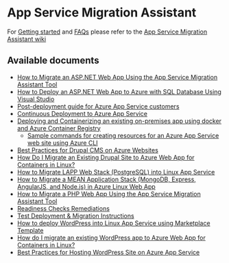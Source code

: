 # **App Service Migration Assistant**

For [Getting started](https://github.com/Azure/App-Service-Migration-Assistant/wiki#getting-started) and [FAQs](https://github.com/Azure/App-Service-Migration-Assistant/wiki#faqs) please refer to the [App Service Migration Assistant wiki](https://github.com/Azure/App-Service-Migration-Assistant/wiki)

## **Available documents**
 - [How to Migrate an ASP.NET Web App Using the App Service Migration Assistant Tool](./ASP.NET%20Migration%20Guide.md)
 - [How to Deploy an ASP.NET Web App to Azure with SQL Database Using Visual Studio](./ASP.NET%20Deployment%20Guide.md)
 - [Post-deployment guide for Azure App Service customers](./Azure%20App%20Service%20Post%20Deployment%20Guide.md)
 - [Continuous Deployment to Azure App Service](./Connecting%20Azure%20App%20to%20CI_CD%20Pipeline.md)
 - [Deploying and Containerizing an existing on-premises app using docker and Azure Container Registry](./Containerizing%20an%20Azure%20App.md)
     - [Sample commands for creating resources for an Azure App Service web site using Azure CLI](./ContainerToAppServiceWithAzureCLISample.sh)
 - [Best Practices for Drupal CMS on Azure Websites](./Drupal%20CMS%20Best%20Practices%20on%20Azure.md)
 - [How Do I Migrate an Existing Drupal Site to Azure Web App for Containers in Linux?](./Drupal%20Migration%20Guide.md)
 - [How to Migrate LAPP Web Stack (PostgreSQL) into Linux App Service](./LAPP%20WebStack%20(PostgreSQL)%20Migration%20Doc.md)
 - [How to Migrate a MEAN Application Stack (MongoDB, Express, AngularJS, and Node.js) in Azure Linux Web App](./NodeJS%20Migration%20Doc.md)
 - [How to Migrate a PHP Web App Using the App Service Migration Assistant Tool](./PHP%20Migration%20Guide.md)
 - [Readiness Checks Remediations](./ReadinessChecks-Remediation.md)
 - [Test Deployment & Migration Instructions](./Test%20Deployment%20%26%20Migration%20Instructions.md)
 - [How to deploy WordPress into Linux App Service using Marketplace Template](./WordPress%20Deployment%20Guide%20(Linux).md)
 - [How do I migrate an existing WordPress app to Azure Web App for Containers in Linux?](./WordPress%20Migration%20Guide.md)
 - [Best Practices for Hosting WordPress Site on Azure App Service](./WordPress%20Perf%20Tuning%20Guide.md)
